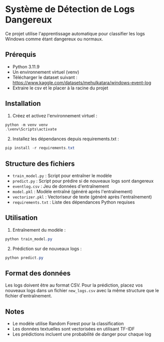 # Système de Détection de Logs Dangereux

Ce projet utilise l'apprentissage automatique pour classifier les logs Windows comme étant dangereux ou normaux.

## Prérequis

- Python 3.11.9
- Un environnement virtuel (venv)
- Télécharger le dataset suivant : https://www.kaggle.com/datasets/mehulkatara/windows-event-log
- Extraire le csv et le placer à la racine du projet

## Installation

1. Créez et activez l'environnement virtuel :
```powershell
python -m venv venv
.\venv\Scripts\activate
```

2. Installez les dépendances depuis requirements.txt :
```powershell
pip install -r requirements.txt
```

## Structure des fichiers

- `train_model.py` : Script pour entraîner le modèle
- `predict.py` : Script pour prédire si de nouveaux logs sont dangereux
- `eventlog.csv` : Jeu de données d'entraînement 
- `model.pkl` : Modèle entraîné (généré après l'entraînement)
- `vectorizer.pkl` : Vectoriseur de texte (généré après l'entraînement)
- `requirements.txt` : Liste des dépendances Python requises

## Utilisation

1. Entraînement du modèle :
```powershell
python train_model.py
```

2. Prédiction sur de nouveaux logs :
```powershell
python predict.py
```

## Format des données

Les logs doivent être au format CSV. Pour la prédiction, placez vos nouveaux logs dans un fichier `new_logs.csv` avec la même structure que le fichier d'entraînement.

## Notes

- Le modèle utilise Random Forest pour la classification
- Les données textuelles sont vectorisées en utilisant TF-IDF
- Les prédictions incluent une probabilité de danger pour chaque log 